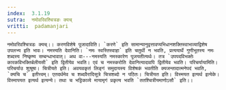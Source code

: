 ```yaml
---
index:  3.1.19
sutra:  नमोवरिवश्चित्रङः क्यच्
vritti:  padamanjari
---
```


	नमोवरिवश्चित्रडः क्यच्।। करणविशेषे पूजादाविति। `करणे` इति सामान्यानुवृत्तावप्यभिधानशक्तिस्वाभाव्याद्विशेष उपलभ्य इति भावः। नमस्यति देवानिति। `नमः स्वस्तिस्वाहा` इति चतुर्थी न भवति, प्रत्ययार्थे गुणीभूतस्य नमः शब्दस्य निष्कृष्य सम्बन्धाभावात्। अथ वा---नमस्यति नमस्कारेण पूजयतीत्यर्थः। तत्र `उपपदविभक्तेः कारकविभक्तिर्बलीयसी` इति द्वितीयेव भवति। एवं च नमस्करोति देवानित्यादावपि द्वितीयेव भवति। परिचर्यायामिति। परिचर्याउ शुश्रूषा। चित्रीयते इति। अवयवकृतं लिङ्गं समुदायस्य विशेषकं भवतीति क्यजन्तादात्मनेपदं भवति, `क्यचि च` इतीत्त्वम्। एतदर्थमेव च शब्दवैरादिसूत्रे चित्रशब्दो न पठितः। चित्रीयत इति। विस्मयत इत्यर्थ इत्येके। विस्मापयत इत्यर्थ इत्यन्ये। तथा च भट्टिकाव्ये मायामृगं प्रकृत्य भवति `ततश्चित्रीयमाणोऽसौ` इति।।
